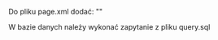 Do pliku page.xml dodać:
"<action method="addJs"><script>scriptaculous/kamil_weather.js</script></action>"

W bazie danych należy wykonać zapytanie z pliku query.sql
